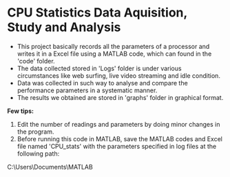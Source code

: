 # CPU Statistics Data Aquisition, Study and Analysis
* This project basically records all the parameters of a processor and writes it in a Excel file using a MATLAB code, which can found in the 'code' folder.
* The data collected stored in 'Logs' folder is under various circumstances like web surfing, live video streaming and idle condition.
* Data was collected in such way to analyse and compare the performance parameters in a systematic manner.
* The results we obtained are stored in 'graphs' folder in graphical format.



<b> Few tips: </b> </br>
1. Edit the number of readings and parameters by doing minor changes in the program. </br>
2. Before running this code in MATLAB, save the MATLAB codes and Excel file named 'CPU_stats' with the parameters specified in log files at the following path:


C:\Users\Documents\MATLAB
